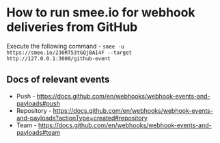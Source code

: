 # How to run smee.io for webhook deliveries from GitHub
Execute the following command -
`
smee -u https://smee.io/230RT53tGQjBAI4F --target http://127.0.0.1:3000/github-event
`

## Docs of relevant events
* Push - https://docs.github.com/en/webhooks/webhook-events-and-payloads#push
* Repository - https://docs.github.com/en/webhooks/webhook-events-and-payloads?actionType=created#repository
* Team - https://docs.github.com/en/webhooks/webhook-events-and-payloads#team


